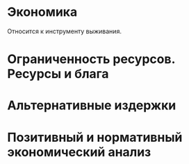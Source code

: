 # Экономика
Относится к инструменту выживания.

# Ограниченность ресурсов. Ресурсы и блага
# Альтернативные издержки
# Позитивный и нормативный экономический анализ